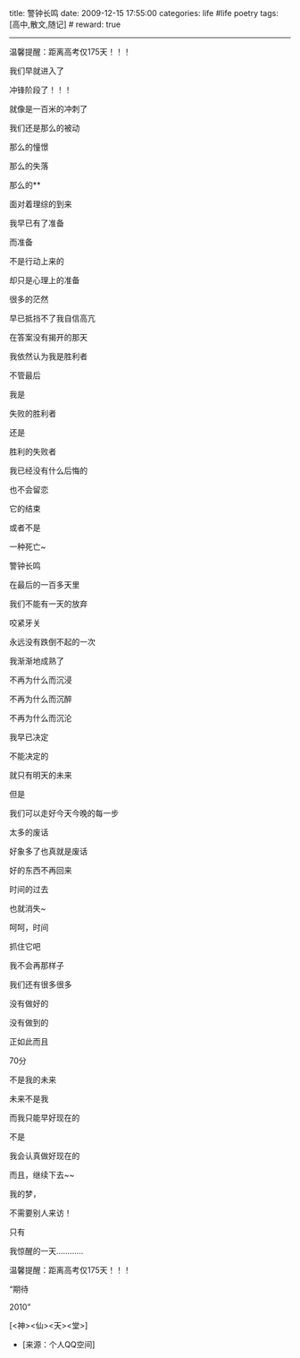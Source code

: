 title: 警钟长鸣 
date: 2009-12-15 17:55:00
categories: life #life poetry
tags: [高中,散文,随记]  # <!--more-->
reward: true

---

温馨提醒：距离高考仅175天！！！



我们早就进入了

冲锋阶段了！！！

就像是一百米的冲刺了

我们还是那么的被动

那么的憧憬

那么的失落

那么的**


<!--more-->





面对着理综的到来

我早已有了准备

而准备

不是行动上来的

却只是心理上的准备







很多的茫然

早已抵挡不了我自信高亢

在答案没有揭开的那天

我依然认为我是胜利者

不管最后

我是

失败的胜利者

还是

胜利的失败者



我已经没有什么后悔的

也不会留恋

它的结束

或者不是

一种死亡~







警钟长鸣

在最后的一百多天里

我们不能有一天的放弃

咬紧牙关

永远没有跌倒不起的一次







我渐渐地成熟了

不再为什么而沉浸

不再为什么而沉醉

不再为什么而沉沦



我早已决定

不能决定的

就只有明天的未来

但是

我们可以走好今天今晚的每一步







太多的废话

好象多了也真就是废话

好的东西不再回来



时间的过去

也就消失~



呵呵，时间

抓住它吧

我不会再那样子



我们还有很多很多

没有做好的

没有做到的

正如此而且

70分

不是我的未来



未来不是我



而我只能早好现在的



不是

我会认真做好现在的



而且，继续下去~~



我的梦，

不需要别人来访！

只有

我惊醒的一天…………





温馨提醒：距离高考仅175天！！！

“期待

2010”





[<神><仙><天><堂>]


- [来源：个人QQ空间]
